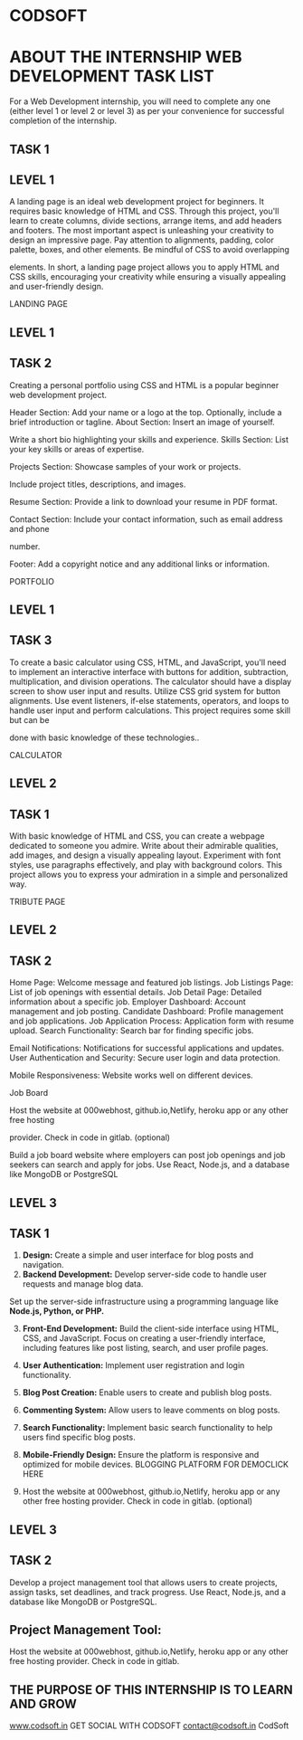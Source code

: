 # CODSOFT
# ABOUT THE INTERNSHIP  WEB DEVELOPMENT  TASK LIST

For a Web Development internship, you will need to complete any one (either level 1 or level 2 or  level 3) as per your convenience for successful completion of the internship.

## TASK 1
## LEVEL 1

A landing page is an ideal web development project for beginners. It requires basic
knowledge of HTML and CSS. Through this project, you'll learn to create columns, divide
sections, arrange items, and add headers and footers. The most important aspect is
unleashing your creativity to design an impressive page. Pay attention to alignments,
padding, color palette, boxes, and other elements. Be mindful of CSS to avoid overlapping

elements. In short, a landing page project allows you to apply HTML and CSS skills,
encouraging your creativity while ensuring a visually appealing and user-friendly design.

LANDING PAGE


## LEVEL 1 
## TASK 2

Creating a personal portfolio using CSS and HTML is a popular beginner web development
project.

Header Section: Add your name or a logo at the top.
Optionally, include a brief introduction or tagline.
About Section: Insert an image of yourself.

Write a short bio highlighting your skills and experience.
Skills Section: List your key skills or areas of expertise.

Projects Section: Showcase samples of your work or projects.

Include project titles, descriptions, and images.

Resume Section: Provide a link to download your resume in PDF format.

Contact Section: Include your contact information, such as email address and phone

number.

Footer: Add a copyright notice and any additional links or information.

PORTFOLIO

## LEVEL 1 
## TASK 3

To create a basic calculator using CSS, HTML, and JavaScript, you'll need to implement an
interactive interface with buttons for addition, subtraction, multiplication, and division
operations. The calculator should have a display screen to show user input and results. Utilize
CSS grid system for button alignments. Use event listeners, if-else statements, operators, and
loops to handle user input and perform calculations. This project requires some skill but can be

done with basic knowledge of these technologies..

CALCULATOR

## LEVEL 2 
## TASK 1

With basic knowledge of HTML and CSS, you can create a webpage dedicated to someone you
admire. Write about their admirable qualities, add images, and design a visually appealing
layout. Experiment with font styles, use paragraphs effectively, and play with background
colors. This project allows you to express your admiration in a simple and personalized way.

TRIBUTE PAGE

## LEVEL 2 
## TASK 2

Home Page: Welcome message and featured job listings.
Job Listings Page: List of job openings with essential details.
Job Detail Page: Detailed information about a specific job.
Employer Dashboard: Account management and job posting.
Candidate Dashboard: Profile management and job applications.
Job Application Process: Application form with resume upload.
Search Functionality: Search bar for finding specific jobs.

Email Notifications: Notifications for successful applications and updates.
User Authentication and Security: Secure user login and data protection.

Mobile Responsiveness: Website works well on different devices.

Job Board 

Host the website at 000webhost, github.io,Netlify, heroku app or any other free hosting

provider. Check in code in gitlab. (optional)

Build a job board website where employers can post job openings and job seekers can
search and apply for jobs. Use React, Node.js, and a database like MongoDB or PostgreSQL

## LEVEL 3 
## TASK 1

1. **Design:** Create a simple and user interface for blog posts and navigation.
2. **Backend Development:** Develop server-side code to handle user requests and manage blog
data.

Set up the server-side infrastructure using a programming language like **Node.js, Python, or PHP.**

3. **Front-End Development:** Build the client-side interface using HTML, CSS, and JavaScript.
Focus on creating a user-friendly interface, including features like post listing, search, and user
profile pages.

4. **User Authentication:** Implement user registration and login functionality.

5. **Blog Post Creation:** Enable users to create and publish blog posts.
6. **Commenting System:** Allow users to leave comments on blog posts.

7. **Search Functionality:** Implement basic search functionality to help users find specific blog posts.

8. **Mobile-Friendly Design:**  Ensure the platform is responsive and optimized for mobile devices.
BLOGGING PLATFORM FOR DEMOCLICK HERE

9. Host the website at 000webhost, github.io,Netlify, heroku app or any other free hosting provider. Check in code in gitlab. (optional)

## LEVEL 3 
## TASK 2

Develop a project management tool that allows users to create projects, assign tasks, set
deadlines, and track progress. Use React, Node.js, and a database like MongoDB or PostgreSQL.

## Project Management Tool:
Host the website at 000webhost, github.io,Netlify, heroku app or any other free hosting provider. Check in code in gitlab.

## THE PURPOSE OF THIS INTERNSHIP IS TO LEARN AND GROW

www.codsoft.in
GET SOCIAL WITH CODSOFT
contact@codsoft.in
CodSoft

